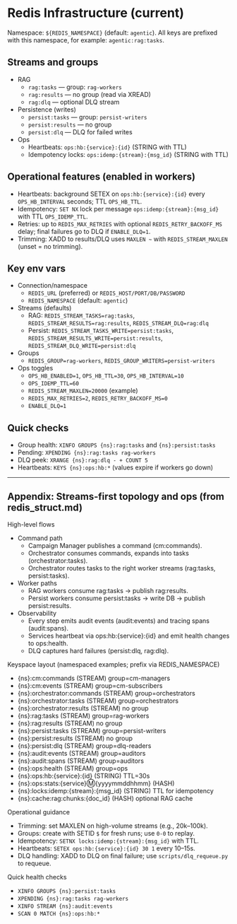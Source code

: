 # Redis Infrastructure (current)

Namespace: `${REDIS_NAMESPACE}` (default: `agentic`). All keys are prefixed with this namespace, for example: `agentic:rag:tasks`.

## Streams and groups

- RAG
  - `rag:tasks` — group: `rag-workers`
  - `rag:results` — no group (read via XREAD)
  - `rag:dlq` — optional DLQ stream
- Persistence (writes)
  - `persist:tasks` — group: `persist-writers`
  - `persist:results` — no group
  - `persist:dlq` — DLQ for failed writes
- Ops
  - Heartbeats: `ops:hb:{service}:{id}` (STRING with TTL)
  - Idempotency locks: `ops:idemp:{stream}:{msg_id}` (STRING with TTL)

## Operational features (enabled in workers)

- Heartbeats: background SETEX on `ops:hb:{service}:{id}` every `OPS_HB_INTERVAL` seconds; TTL `OPS_HB_TTL`.
- Idempotency: `SET NX` lock per message `ops:idemp:{stream}:{msg_id}` with TTL `OPS_IDEMP_TTL`.
- Retries: up to `REDIS_MAX_RETRIES` with optional `REDIS_RETRY_BACKOFF_MS` delay; final failures go to DLQ if `ENABLE_DLQ=1`.
- Trimming: XADD to results/DLQ uses `MAXLEN ~` with `REDIS_STREAM_MAXLEN` (unset = no trimming).

## Key env vars

- Connection/namespace
  - `REDIS_URL` (preferred) or `REDIS_HOST/PORT/DB/PASSWORD`
  - `REDIS_NAMESPACE` (default: `agentic`)
- Streams (defaults)
  - RAG: `REDIS_STREAM_TASKS=rag:tasks`, `REDIS_STREAM_RESULTS=rag:results`, `REDIS_STREAM_DLQ=rag:dlq`
  - Persist: `REDIS_STREAM_TASKS_WRITE=persist:tasks`, `REDIS_STREAM_RESULTS_WRITE=persist:results`, `REDIS_STREAM_DLQ_WRITE=persist:dlq`
- Groups
  - `REDIS_GROUP=rag-workers`, `REDIS_GROUP_WRITERS=persist-writers`
- Ops toggles
  - `OPS_HB_ENABLED=1`, `OPS_HB_TTL=30`, `OPS_HB_INTERVAL=10`
  - `OPS_IDEMP_TTL=60`
  - `REDIS_STREAM_MAXLEN=20000` (example)
  - `REDIS_MAX_RETRIES=2`, `REDIS_RETRY_BACKOFF_MS=0`
  - `ENABLE_DLQ=1`

## Quick checks

- Group health: `XINFO GROUPS {ns}:rag:tasks` and `{ns}:persist:tasks`
- Pending: `XPENDING {ns}:rag:tasks rag-workers`
- DLQ peek: `XRANGE {ns}:rag:dlq - + COUNT 5`
- Heartbeats: `KEYS {ns}:ops:hb:*` (values expire if workers go down)

---

## Appendix: Streams-first topology and ops (from redis_struct.md)

High-level flows
- Command path
  - Campaign Manager publishes a command (cm:commands).
  - Orchestrator consumes commands, expands into tasks (orchestrator:tasks).
  - Orchestrator routes tasks to the right worker streams (rag:tasks, persist:tasks).
- Worker paths
  - RAG workers consume rag:tasks → publish rag:results.
  - Persist workers consume persist:tasks → write DB → publish persist:results.
- Observability
  - Every step emits audit events (audit:events) and tracing spans (audit:spans).
  - Services heartbeat via ops:hb:{service}:{id} and emit health changes to ops:health.
  - DLQ captures hard failures (persist:dlq, rag:dlq).

Keyspace layout (namespaced examples; prefix via REDIS_NAMESPACE)
- {ns}:cm:commands (STREAM) group=cm-managers
- {ns}:cm:events (STREAM) group=cm-subscribers
- {ns}:orchestrator:commands (STREAM) group=orchestrators
- {ns}:orchestrator:tasks (STREAM) group=orchestrators
- {ns}:orchestrator:results (STREAM) no group
- {ns}:rag:tasks (STREAM) group=rag-workers
- {ns}:rag:results (STREAM) no group
- {ns}:persist:tasks (STREAM) group=persist-writers
- {ns}:persist:results (STREAM) no group
- {ns}:persist:dlq (STREAM) group=dlq-readers
- {ns}:audit:events (STREAM) group=auditors
- {ns}:audit:spans (STREAM) group=auditors
- {ns}:ops:health (STREAM) group=ops
- {ns}:ops:hb:{service}:{id} (STRING) TTL=30s
- {ns}:ops:stats:{service}:m:{yyyymmddhhmm} (HASH)
- {ns}:locks:idemp:{stream}:{msg_id} (STRING) TTL for idempotency
- {ns}:cache:rag:chunks:{doc_id} (HASH) optional RAG cache

Operational guidance
- Trimming: set MAXLEN on high-volume streams (e.g., 20k–100k).
- Groups: create with SETID `$` for fresh runs; use `0-0` to replay.
- Idempotency: `SETNX locks:idemp:{stream}:{msg_id}` with TTL.
- Heartbeats: `SETEX ops:hb:{service}:{id} 30 1` every 10–15s.
- DLQ handling: XADD to DLQ on final failure; use `scripts/dlq_requeue.py` to requeue.

Quick health checks
- `XINFO GROUPS {ns}:persist:tasks`
- `XPENDING {ns}:rag:tasks rag-workers`
- `XINFO STREAM {ns}:audit:events`
- `SCAN 0 MATCH {ns}:ops:hb:*`
